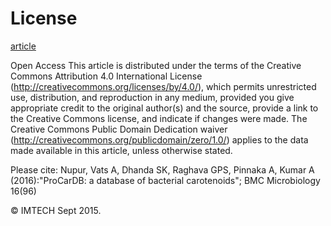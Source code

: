 # License

[article](https://bmcmicrobiol.biomedcentral.com/articles/10.1186/s12866-016-0715-6)

Open Access This article is distributed under the terms of the Creative Commons Attribution 4.0 International License (http://creativecommons.org/licenses/by/4.0/), which permits unrestricted use, distribution, and reproduction in any medium, provided you give appropriate credit to the original author(s) and the source, provide a link to the Creative Commons license, and indicate if changes were made. The Creative Commons Public Domain Dedication waiver (http://creativecommons.org/publicdomain/zero/1.0/) applies to the data made available in this article, unless otherwise stated.

<!-- This website is no longer accessible -->
<!-- [website](https://bioinfo.imtech.res.in/servers/procardb/) -->
<!-- There seems to be no replacement! -->

Please cite: Nupur, Vats A, Dhanda SK, Raghava GPS, Pinnaka A, Kumar A (2016):"ProCarDB: a database of bacterial carotenoids"; BMC Microbiology 16(96)

© IMTECH Sept 2015.